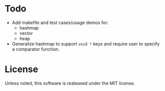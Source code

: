 # Todo

- Add makefile and test cases/usage demos for:
    - hashmap
    - vector
    - heap
- Generalize hashmap to support `void *` keys and require user to  specify
  a comparator function.


# License

Unless noted, this software is realeased under the MIT license.
